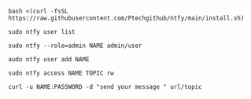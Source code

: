 ```
bash <(curl -fsSL https://raw.githubusercontent.com/Ptechgithub/ntfy/main/install.sh)
```


``
sudo ntfy user list
``

``
sudo ntfy --role=admin NAME admin/user
``

``
audo ntfy user add NAME
``

``
sudo ntfy access NAME TOPIC rw
``

``
curl -u NAME:PASSWORD -d "send your message " url/topic
``